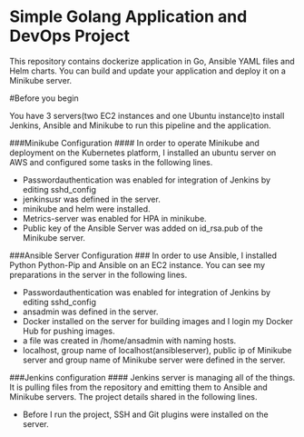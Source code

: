 # Simple Golang Application and DevOps Project

This repository contains dockerize application in Go, Ansible YAML files and Helm charts. You can build and update your application and deploy it on a Minikube server. 

#Before you begin

You have 3 servers(two EC2 instances and one Ubuntu instance)to install Jenkins, Ansible and Minikube to run this pipeline and the application. 

###Minikube Configuration ####
In order to operate Minikube and deployment on the Kubernetes platform, I installed an ubuntu server on AWS and configured some tasks in the following lines.
  * Passwordauthentication was enabled for integration of Jenkins by editing sshd_config 
  * jenkinsusr was defined in the server.
  * minikube and helm were installed.  
  * Metrics-server was enabled for HPA in minikube.
  * Public key of the Ansible Server was added on id_rsa.pub of the Minikube server.

###Ansible Server Configuration ###
In order to use Ansible, I installed Python Python-Pip and Ansible on an EC2 instance. You can see my preparations in the server in the following lines. 
  * Passwordauthentication was enabled for integration of Jenkins by editing sshd_config
  * ansadmin was defined in the server.
  * Docker installed on the server for building images and I login my Docker Hub for pushing images.
  * a file was created in /home/ansadmin with naming hosts. 
  * localhost, group name of localhost(ansibleserver), public ip of Minikube server and group name of Minikube server were defined in the server.

###Jenkins configuration ####
Jenkins server is managing all of the things. It is pulling files from the repository and emitting them to Ansible and Minikube servers. 
The project details shared in the following lines.
   * Before I run the project, SSH and Git plugins were installed on the server. 